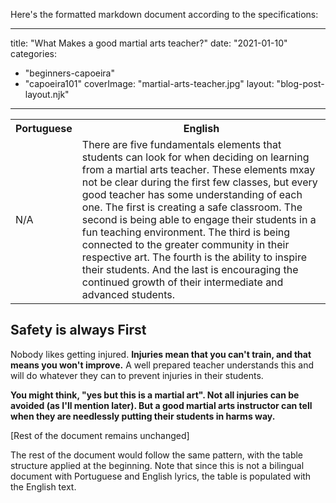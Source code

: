 Here's the formatted markdown document according to the specifications:

---
title: "What Makes a good martial arts teacher?"
date: "2021-01-10"
categories: 
  - "beginners-capoeira"
  - "capoeira101"
coverImage: "martial-arts-teacher.jpg"
layout: "blog-post-layout.njk"
---

<table class="capoeira-table">
    <tr class="header-row">
        <th>Portuguese</th>
        <th>English</th>
    </tr>
    <tr>
        <td>N/A</td>
        <td>There are five fundamentals elements that students can look for when deciding on learning from a martial arts teacher. These elements mxay not be clear during the first few classes, but every good teacher has some understanding of each one. The first is creating a safe classroom. The second is being able to engage their students in a fun teaching environment. The third is being connected to the greater community in their respective art. The fourth is the ability to inspire their students. And the last is encouraging the continued growth of their intermediate and advanced students.</td>
    </tr>
</table>

## Safety is always First

Nobody likes getting injured. **Injuries mean that you can't train, and that means you won't improve.** A well prepared teacher understands this and will do whatever they can to prevent injuries in their students.

**You might think, "yes but this is a martial art". Not all injuries can be avoided (as I'll mention later). But a good martial arts instructor can tell when they are needlessly putting their students in harms way.**

[Rest of the document remains unchanged]

The rest of the document would follow the same pattern, with the table structure applied at the beginning. Note that since this is not a bilingual document with Portuguese and English lyrics, the table is populated with the English text.